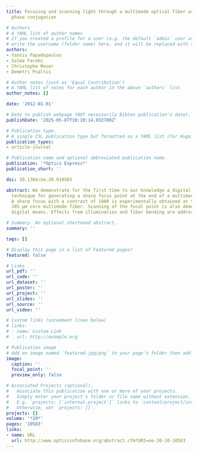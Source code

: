 ```yaml
---
title: Focusing and scanning light through a multimode optical fiber using digital
  phase conjugation

# Authors
# A YAML list of author names
# If you created a profile for a user (e.g. the default `admin` user at `content/authors/admin/`), 
# write the username (folder name) here, and it will be replaced with their full name and linked to their profile.
authors:
- Yannis Papadopoulos
- Salma Farahi
- Christophe Moser
- Demetri Psaltis

# Author notes (such as 'Equal Contribution')
# A YAML list of notes for each author in the above `authors` list
author_notes: []

date: '2012-01-01'

# Date to publish webpage (NOT necessarily Bibtex publication's date).
publishDate: '2025-05-07T10:20:14.032780Z'

# Publication type.
# A single CSL publication type but formatted as a YAML list (for Hugo requirements).
publication_types:
- article-journal

# Publication name and optional abbreviated publication name.
publication: '*Optics Express*'
publication_short: ''

doi: 10.1364/oe.20.010583

abstract: We demonstrate for the first time to our knowledge a digital phase conjugation
  technique for generating a sharp focus point at the end of a multimode optical fiber.
  A sharp focus with a contrast of 1800 is experimentally obtained at the tip of a
  105 μm core multimode fiber. Scanning of the focal point is also demonstrated by
  digital means. Effects from illumination and fiber bending are addressed.

# Summary. An optional shortened abstract.
summary: ''

tags: []

# Display this page in a list of Featured pages?
featured: false

# Links
url_pdf: ''
url_code: ''
url_dataset: ''
url_poster: ''
url_project: ''
url_slides: ''
url_source: ''
url_video: ''

# Custom links (uncomment lines below)
# links:
# - name: Custom Link
#   url: http://example.org

# Publication image
# Add an image named `featured.jpg/png` to your page's folder then add a caption below.
image:
  caption: ''
  focal_point: ''
  preview_only: false

# Associated Projects (optional).
#   Associate this publication with one or more of your projects.
#   Simply enter your project's folder or file name without extension.
#   E.g. `projects: ['internal-project']` links to `content/project/internal-project/index.md`.
#   Otherwise, set `projects: []`.
projects: []
volume: '*20*'
pages: '10583'
links:
- name: URL
  url: http://www.opticsinfobase.org/abstract.cfm?URI=oe-20-10-10583
---
```


